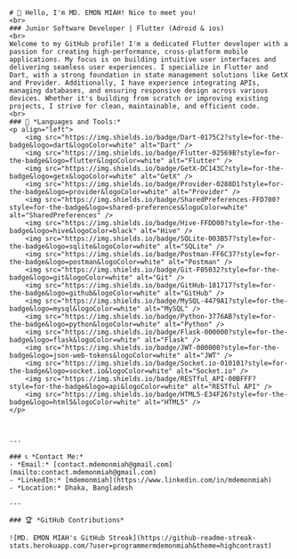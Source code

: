     # 👋 Hello, I'm MD. EMON MIAH! Nice to meet you!
    <br>
    ### Junior Software Developer | Flutter (Adroid & ios)
    <br>
    Welcome to my GitHub profile! I'm a dedicated Flutter developer with a passion for creating high-performance, cross-platform mobile applications. My focus is on building intuitive user interfaces and delivering seamless user experiences. I specialize in Flutter and Dart, with a strong foundation in state management solutions like GetX and Provider. Additionally, I have experience integrating APIs, managing databases, and ensuring responsive design across various devices. Whether it's building from scratch or improving existing projects, I strive for clean, maintainable, and efficient code.
    <br>
    ### 🔧 *Languages and Tools:*
    <p align="left">
        <img src="https://img.shields.io/badge/Dart-0175C2?style=for-the-badge&logo=dart&logoColor=white" alt="Dart" />
        <img src="https://img.shields.io/badge/Flutter-02569B?style=for-the-badge&logo=flutter&logoColor=white" alt="Flutter" />
        <img src="https://img.shields.io/badge/GetX-DC143C?style=for-the-badge&logo=getx&logoColor=white" alt="GetX" />
        <img src="https://img.shields.io/badge/Provider-0288D1?style=for-the-badge&logo=provider&logoColor=white" alt="Provider" />
        <img src="https://img.shields.io/badge/SharedPreferences-FFD700?style=for-the-badge&logo=shared-preferences&logoColor=white" alt="SharedPreferences" />
        <img src="https://img.shields.io/badge/Hive-FFDD00?style=for-the-badge&logo=hive&logoColor=black" alt="Hive" />
        <img src="https://img.shields.io/badge/SQLite-003B57?style=for-the-badge&logo=sqlite&logoColor=white" alt="SQLite" />
        <img src="https://img.shields.io/badge/Postman-FF6C37?style=for-the-badge&logo=postman&logoColor=white" alt="Postman" />
        <img src="https://img.shields.io/badge/Git-F05032?style=for-the-badge&logo=git&logoColor=white" alt="Git" />
        <img src="https://img.shields.io/badge/GitHub-181717?style=for-the-badge&logo=github&logoColor=white" alt="GitHub" />
        <img src="https://img.shields.io/badge/MySQL-4479A1?style=for-the-badge&logo=mysql&logoColor=white" alt="MySQL" />
        <img src="https://img.shields.io/badge/Python-3776AB?style=for-the-badge&logo=python&logoColor=white" alt="Python" />
        <img src="https://img.shields.io/badge/Flask-000000?style=for-the-badge&logo=flask&logoColor=white" alt="Flask" />
        <img src="https://img.shields.io/badge/JWT-000000?style=for-the-badge&logo=json-web-tokens&logoColor=white" alt="JWT" />
        <img src="https://img.shields.io/badge/Socket.io-010101?style=for-the-badge&logo=socket.io&logoColor=white" alt="Socket.io" />
        <img src="https://img.shields.io/badge/RESTful_API-00BFFF?style=for-the-badge&logo=api&logoColor=white" alt="RESTful API" />
        <img src="https://img.shields.io/badge/HTML5-E34F26?style=for-the-badge&logo=html5&logoColor=white" alt="HTML5" />
    </p>
    
    
    
    ---
    
    ### 📞 *Contact Me:*
    - *Email:* [contact.mdemonmiah@gmail.com](mailto:contact.mdemonmiah@gmail.com)
    - *LinkedIn:* [mdemonmiah](https://www.linkedin.com/in/mdemonmiah)
    - *Location:* Dhaka, Bangladesh
    
    ---
    
    ### 🏆 *GitHub Contributions*
    
    ![MD. EMON MIAH's GitHub Streak](https://github-readme-streak-stats.herokuapp.com/?user=programmermdemonmiah&theme=highcontrast)
